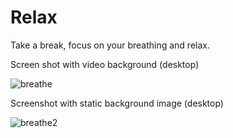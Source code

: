 # Relax<br>

Take a break, focus on your breathing and relax.<p>

Screen shot with video background (desktop)<p>
![breathe](https://user-images.githubusercontent.com/38325801/90873871-1764ab00-e39f-11ea-8f4e-3db07a6d73fa.png)

Screenshot with static background image (desktop)<p>
![breathe2](https://user-images.githubusercontent.com/38325801/90873955-3cf1b480-e39f-11ea-8f1c-9ecf137a503f.png)

